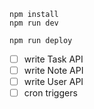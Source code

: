 ```
npm install
npm run dev
```

```
npm run deploy
```

- [ ] write Task API
- [ ] write Note API
- [ ] write User API
- [ ] cron triggers
